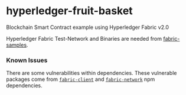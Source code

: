 # hyperledger-fruit-basket
Blockchain Smart Contract example using Hyperledger Fabric v2.0

Hyperledger Fabric Test-Network and Binaries are needed from [fabric-samples](https://github.com/hyperledger/fabric-samples/tree/v2.0.0).

### Known Issues
There are some vulnerabilities within dependencies. These vulnerable packages come from [`fabric-client`](https://www.npmjs.com/package/fabric-client) and [`fabric-network`](https://www.npmjs.com/package/fabric-network) npm dependencies.
